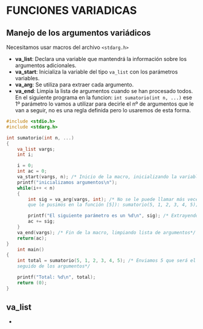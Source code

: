 # FUNCIONES VARIADICAS
## Manejo de los argumentos variádicos
 Necesitamos usar macros del archivo ```<stdarg.h>```

- **va_list**: Declara una variable que mantendrá la información sobre los argumentos adicionales.
- **va_start**: Inicializa la variable del tipo ```va_list``` con los parámetros variables.
- **va_arg**: Se utiliza para extraer cada argumento.
- **va_end**: Limpia la lista de argumentos cuando se han procesado todos.
  En el siguiente programa en la funcion: ```int sumatorio(int n, ...)``` ese 1º parámetro lo vamos a utilizar para decirle el nº de argumentos que le van a seguir, no es una regla definida pero lo usaremos de esta forma.
```c
#include <stdio.h>
#include <stdarg.h>

int sumatorio(int n, ...)
{
	va_list vargs;
	int	i;

	i = 0;
	int ac = 0;
	va_start(vargs, n); /* Inicio de la macro, inicializando la variable va_list */
	printf("inicializamos argumentos\n");
	while(i++ < n)
	{
		int	sig = va_arg(vargs, int); /* No se le puede llamar más veces de las
		que le pusimos en la función [5]): sumatorio(5, 1, 2, 3, 4, 5); */

		printf("El siguiente parámetro es un %d\n", sig); /* Extrayendo cada argumento */
		ac += sig;
	}
	va_end(vargs); /* Fin de la macro, limpiando lista de argumentos*/
	return(ac);
}
	int	main()
{
	int total = sumatorio(5, 1, 2, 3, 4, 5); /* Enviamos 5 que será el nº de argumentos
	seguido de los argumentos*/

	printf("Total: %d\n", total);
	return (0);
}
```
## va_list
-
